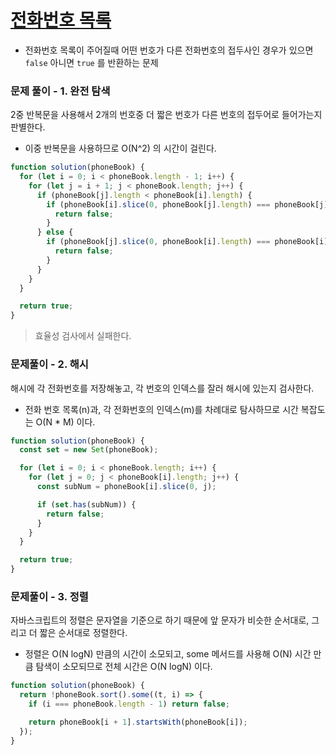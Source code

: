 # [전화번호 목록](https://school.programmers.co.kr/learn/courses/30/lessons/42577)

- 전화번호 목록이 주어질때 어떤 번호가 다른 전화번호의 접두사인 경우가 있으면 `false` 아니면 `true` 를 반환하는 문제

### 문제 풀이 - 1. 완전 탐색

2중 반복문을 사용해서 2개의 번호중 더 짧은 번호가 다른 번호의 접두어로 들어가는지 판별한다.

- 이중 반복문을 사용하므로 O(N^2) 의 시간이 걸린다.

```js
function solution(phoneBook) {
  for (let i = 0; i < phoneBook.length - 1; i++) {
    for (let j = i + 1; j < phoneBook.length; j++) {
      if (phoneBook[j].length < phoneBook[i].length) {
        if (phoneBook[i].slice(0, phoneBook[j].length) === phoneBook[j]) {
          return false;
        }
      } else {
        if (phoneBook[j].slice(0, phoneBook[i].length) === phoneBook[i]) {
          return false;
        }
      }
    }
  }

  return true;
}
```

> 효율성 검사에서 실패한다.

### 문제풀이 - 2. 해시

해시에 각 전화번호를 저장해놓고, 각 번호의 인덱스를 잘러 해시에 있는지 검사한다.

- 전화 번호 목록(n)과, 각 전화번호의 인덱스(m)를 차례대로 탐사하므로 시간 복잡도 는 O(N \* M) 이다.

```js
function solution(phoneBook) {
  const set = new Set(phoneBook);

  for (let i = 0; i < phoneBook.length; i++) {
    for (let j = 0; j < phoneBook[i].length; j++) {
      const subNum = phoneBook[i].slice(0, j);

      if (set.has(subNum)) {
        return false;
      }
    }
  }

  return true;
}
```

### 문제풀이 - 3. 정렬

자바스크립트의 정렬은 문자열을 기준으로 하기 때문에 앞 문자가 비슷한 순서대로, 그리고 더 짧은 순서대로 정렬한다.

- 정렬은 O(N logN) 만큼의 시간이 소모되고, some 메서드를 사용해 O(N) 시간 만큼 탐색이 소모되므로 전체 시간은 O(N logN) 이다.

```js
function solution(phoneBook) {
  return !phoneBook.sort().some((t, i) => {
    if (i === phoneBook.length - 1) return false;

    return phoneBook[i + 1].startsWith(phoneBook[i]);
  });
}
```
